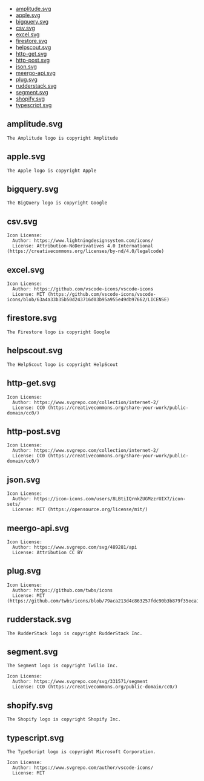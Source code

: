 - [amplitude.svg](#amplitudesvg)
- [apple.svg](#applesvg)
- [bigquery.svg](#bigquerysvg)
- [csv.svg](#csvsvg)
- [excel.svg](#excelsvg)
- [firestore.svg](#firestoresvg)
- [helpscout.svg](#helpscoutsvg)
- [http-get.svg](#http-getsvg)
- [http-post.svg](#http-postsvg)
- [json.svg](#jsonsvg)
- [meergo-api.svg](#meergo-apisvg)
- [plug.svg](#plugsvg)
- [rudderstack.svg](#rudderstacksvg)
- [segment.svg](#segmentsvg)
- [shopify.svg](#shopifysvg)
- [typescript.svg](#typescriptsvg)

## amplitude.svg

```
The Amplitude logo is copyright Amplitude
```

## apple.svg

```
The Apple logo is copyright Apple
```

## bigquery.svg

```
The BigQuery logo is copyright Google
```

## csv.svg

```
Icon License:
  Author: https://www.lightningdesignsystem.com/icons/
  License: Attribution-NoDerivatives 4.0 International (https://creativecommons.org/licenses/by-nd/4.0/legalcode)
```

## excel.svg

```
Icon License:
  Author: https://github.com/vscode-icons/vscode-icons
  License: MIT (https://github.com/vscode-icons/vscode-icons/blob/63a4a33b35b50d243716d03b95a955e49db97662/LICENSE)
```

## firestore.svg

```
The Firestore logo is copyright Google
```

## helpscout.svg

```
The HelpScout logo is copyright HelpScout
```

## http-get.svg

```
Icon License:
  Author: https://www.svgrepo.com/collection/internet-2/
  License: CC0 (https://creativecommons.org/share-your-work/public-domain/cc0/)
```

## http-post.svg

```
Icon License:
  Author: https://www.svgrepo.com/collection/internet-2/
  License: CC0 (https://creativecommons.org/share-your-work/public-domain/cc0/)
```

## json.svg

```
Icon License:
  Author: https://icon-icons.com/users/8LBtiIQrnkZUGMzzrUIX7/icon-sets/
  License: MIT (https://opensource.org/license/mit/)
```

## meergo-api.svg

```
Icon License:
  Author: https://www.svgrepo.com/svg/489281/api
  License: Attribution CC BY
```

## plug.svg

```
Icon License:
  Author: https://github.com/twbs/icons
  License: MIT (https://github.com/twbs/icons/blob/79aca213d4c863257fdc90b3b879f35eca15a5e4/LICENSE)
```

## rudderstack.svg

```
The RudderStack logo is copyright RudderStack Inc.
```

## segment.svg

```
The Segment logo is copyright Twilio Inc.

Icon License:
  Author: https://www.svgrepo.com/svg/331571/segment
  License: CC0 (https://creativecommons.org/public-domain/cc0/)
```

## shopify.svg

```
The Shopify logo is copyright Shopify Inc.
```

## typescript.svg

```
The TypeScript logo is copyright Microsoft Corporation.

Icon License:
  Author: https://www.svgrepo.com/author/vscode-icons/
  License: MIT
```

